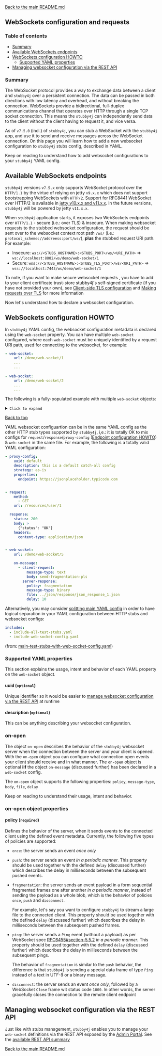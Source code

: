 
[Back to the main README.md](../README.md#websockets-configuration-and-requests)

## WebSockets configuration and requests

### Table of contents

* [Summary](#summary)
* [Available WebSockets endpoints](#available-websockets-endpoints)
* [WebSockets configuration HOWTO](#websockets-configuration-howto)
   * [Supported YAML properties](#supported-yaml-properties)
* [Managing websocket configuration via the REST API](#managing-websocket-configuration-via-the-rest-api)


### Summary

The WebSocket protocol provides a way to exchange data between a client and `stubby4j` over a persistent connection. The data can be passed in both directions with low latency and overhead, and without breaking the connection. WebSockets provide a bidirectional, full-duplex communications channel that operates over HTTP through a single TCP socket connection. This means the `stubby4j` can independently send data to the client without the client having to request it, and vice versa.

As of `v7.5.0` (incl.) of `stubby4j`, you can stub a WebSocket with the `stubby4j` app, and use it to send and receive messages across the WebSocket connection. On this page you will learn how to add a new websocket configuration to `stubby4j` stubs config, described in YAML.

Keep on reading to understand how to add websocket configurations to your `stubby4j` YAML config.

## Available WebSockets endpoints 

`stubby4j` versions `v7.5.x` only supports WebSocket protocol over the `HTTP/1.1` by the virtue of relying on jetty `v9.x.x` which does not support bootstrapping WebSockets with `HTTP/2`. Support for [RFC8441](https://datatracker.ietf.org/doc/html/rfc8441) WebSocket over HTTP/2 is available in [jetty v10.x.x and v11.x.x](https://webtide.com/jetty-10-and-11-have-arrived/). In the future versions, `stubby4j` will be powered by jetty `v11.x.x`.   

When `stubby4j` application starts, it exposes two WebSockets endpoints over `HTTP/1.1` - secure (i.e.: over TLS) & insecure. When making websocket requests to the stubbed websocket configuration, the request should be sent over to the websocket context root path `/ws/` (i.e.: `protocol_scheme://addreess:port/ws/`), __plus__ the stubbed request URI path. For example:

* Insecure: `ws://<STUBS_HOSTNAME>:<STUBS_PORT>/ws/<URI_PATH>` => `ws://localhost:8882/ws/demo/web-socket/1`
* Secure: `wss://<STUBS_HOSTNAME>:<STUBS_TLS_PORT>/ws/<URI_PATH>` => `wss://localhost:7443/ws/demo/web-socket/1`

To note, if you want to make secure websocket requests , you have to add to your client certificate trust-store stubby4j's self-signed certificate (if you have not provided your own), see [Client-side TLS configuration](../README.md#client-side-tls-configuration) and [Making requests over TLS](../README.md#making-requests-over-tls) for more information 

Now let's understand how to declare a websocket configuration. 

## WebSockets configuration HOWTO

In `stubby4j` YAML config, the websocket configuration metadata is declared using the `web-socket` property. You can have multiple `web-socket` configured, where each `web-socket` must be uniquely identified by a request URI path, used for connecting to the websocket, for example:

```yaml
- web-socket:
    url: /demo/web-socket/1
    ...
    ...
    
- web-socket:
    url: /demo/web-socket/2
    ...
    ...
```

The following is a fully-populated example with multiple `web-socket` objects:

<details>
  <summary><code>Click to expand</code></summary>
 <br />

```yaml
- web-socket:
    description: this is a web-socket config
    url: /demo/web-socket/1
    sub-protocols: echo, mamba, zumba

    on-open:
      policy: once
      message-type: text
      body: You have been successfully connected
      delay: 200

    on-message:
      - client-request:
          message-type: text
          body: do push
        server-response:
          policy: push
          message-type: text
          body: pushing
          delay: 50

      - client-request:
          message-type: text
          body: hello
        server-response:
          policy: once
          message-type: text
          body: bye-bye
          delay: 250

      - client-request:
          message-type: text
          body: disconnect with a message
        server-response:
          policy: disconnect
          message-type: text
          body: bon-voyage
          delay: 250

- web-socket:
    url: /demo/web-socket/2
    sub-protocols: echo, mamba, zumba

    on-open:
      policy: once
      message-type: text
      body: You have been successfully connected

    on-message:
      - client-request:
          message-type: text
          body: send-big-json
        server-response:
          policy: once
          message-type: binary
          file: ../json/response/json_response_1.json
          delay: 250

      - client-request:
          message-type: text
          body: push-pdf-to-me
        server-response:
          policy: push
          message-type: binary
          file: ../binary/hello-world.pdf
          delay: 500


- web-socket:
    url: /demo/web-socket/3
    sub-protocols: echo, mamba, zumba

    on-open:
      policy: once
      message-type: binary
      file: ../binary/hello-world.pdf
      delay: 200


- web-socket:
    url: /demo/web-socket/4

    on-message:
      - client-request:
          message-type: binary
          file: ../binary/hello-world.pdf
        server-response:
          policy: once
          message-type: binary
          file: ../binary/hello-world.pdf
          delay: 500

      - client-request:
          message-type: binary
          file: ../json/response/json_response_6.json
        server-response:
          policy: once
          message-type: binary
          file: ../binary/hello-world.pdf
          delay: 500

- web-socket:
    url: /demo/web-socket/5

    on-message:
      - client-request:
          message-type: text
          body: send-fragmentation-pls
        server-response:
          policy: fragmentation
          message-type: binary
          file: ../json/response/json_response_1.json
          delay: 10
```

</details>

[Back to top](#table-of-contents)

YAML websocket configuartion can be in the same YAML config as the other HTTP stub types supported by `stubby4j`, i,e.: it is totally OK to mix configs for `request`/`response`/`proxy-config` ([Endpoint configuration HOWTO](../README.md#endpoint-configuration-howto)) & `web-socket` in the same file. For example, the following is a totally valid YAML configuration:

```yaml
- proxy-config:
    uuid: default
    description: this is a default catch-all config
    strategy: as-is
    properties:
      endpoint: https://jsonplaceholder.typicode.com


- request:
    method:
      - GET
    url: /resources/user/1

  response:
    status: 200
    body: >
      {"status": "OK"}
    headers:
      content-type: application/json


- web-socket:
    url: /demo/web-socket/5

    on-message:
      - client-request:
          message-type: text
          body: send-fragmentation-pls
        server-response:
          policy: fragmentation
          message-type: binary
          file: ../json/response/json_response_1.json
          delay: 10
```

Alternatively, you may consider [splitting main YAML config](../README.md#splitting-main-yaml-config) in order to have logical separation in your YAML configuration between HTTP stubs and websocket configs:

```yaml
includes:
  - include-all-test-stubs.yaml
  - include-web-socket-config.yaml
```
(from: [main-test-stubs-with-web-socket-config.yaml](../src/functional-test/resources/yaml/main-test-stubs-with-web-socket-config.yaml))


### Supported YAML properties

This section explains the usage, intent and behavior of each YAML property on the `web-socket` object. 

#### uuid (`optional`)

Unique identifier so it would be easier to [manage websocket configuration via the REST API](#managing-websocket-configuration-via-the-rest-api) at runtime 

#### description (`optional`)

This can be anything describing your websocket configuration. 

### on-open

The object `on-open` describes the behavior of the `stubby4j` websocket server when the connection between the server and your client is opened. With the `on-open` object you can configure what connection open events your client should receive and in what manner. The `on-open` object is optional __iif__ the object `on-message` (discussed further) has been declared in a `web-socket` config.

The `on-open` object supports the following properties: `policy`, `message-type`, `body`, `file`, `delay`

Keep on reading to understand their usage, intent and behavior.

### on-open object properties
  
#### policy (`required`)
  
Defines the behavior of the server, when it sends events to the connected client using the defined event metadata. Currently, the following five types of policies are supported:

* `once`: the server sends an event _once only_
* `push`: the server sends an event _in a periodic manner_. This property should be used together with the defined `delay` (discussed further) which describes the delay in milliseconds between the subsequent pushed events.
* `fragmentation`: the server sends an event payload in a form sequential fragmented frames one after another _in a periodic manner_, instead of sending the payload as a whole blob, which is the behavior of policies `once`, `push` and `disconnect`. 
   
   For example, let's say you want to configure `stubby4j` to stream a large file to the connected client. This property should be used together with the defined `delay` (discussed further) which describes the delay in milliseconds between the subsequent pushed frames.
* `ping`: the server sends a `Ping` event (without a payload) as per WebSocket spec [RFC6455#section-5.5.2](https://datatracker.ietf.org/doc/html/rfc6455#section-5.5.2) _in a periodic manner_. This property should be used together with the defined `delay` (discussed further) which describes the delay in milliseconds between the subsequent pings. 

   The behavior of `fragmentation` is similar to the `push` behavior, the difference is that `stubby4j` is sending a special data frame of type `Ping` instead of a text in UTF-8 or a binary message. 
* `disconnect`: the server sends an event _once only_, followed by a WebSocket `Close` frame wit status code `1000`. In other words, the server gracefully closes the connection to the remote client endpoint


## Managing websocket configuration via the REST API

Just like with stubs management, `stubby4j` enables you to manage your `web-socket` definitions via the REST API exposed by the [Admin Portal](ADMIN_PORTAL.md). See the [available REST API summary](ADMIN_PORTAL.md#available-rest-api-summary)

[Back to the main README.md](../README.md#websockets-configuration-and-requests)
